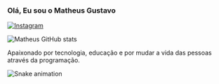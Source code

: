### Olá, Eu sou o Matheus Gustavo

[![Instagram](https://img.shields.io/badge/Instagram-E4405F?style=for-the-badge&logo=instagram&logoColor=white)](https://www.instagram.com/matheus_gli)

![Matheus GitHub stats](https://github-readme-stats.vercel.app/api?username=matheus152523&show_icons=true&theme=dracula&count_private=true)

Apaixonado por tecnologia, educação e por mudar a vida das pessoas através da programação.

![Snake animation](https://github.com/matheus152523/matheus152523/blob/output/github-contribution-grid-snake.svg)
